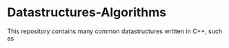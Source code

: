 # Datastructures-Algorithms
This repository contains many common datastructures written in C++, such as 
